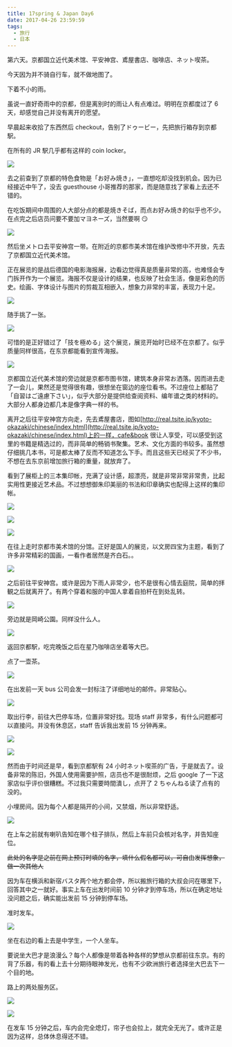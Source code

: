 ```yaml
---
title: 17spring & Japan Day6
date: 2017-04-26 23:59:59
tags:
  - 旅行
  - 日本
---
```


第六天。京都国立近代美术馆、平安神宫、鳶屋書店、咖啡店、ネット喫茶。

今天因为并不骑自行车，就不做地图了。

下着不小的雨。

虽说一直好奇雨中的京都，但是离别时的雨让人有点难过。明明在京都度过了 6 天，却感觉自己并没有离开的愿望。

早晨起来收拾了东西然后 checkout，告别了ドゥービー，先把旅行箱存到京都駅。

在所有的 JR 駅几乎都有这样的 coin locker。

![](https://c1.staticflickr.com/5/4164/33695269553_97db2e1557_z.jpg)

去之前查到了京都的特色食物是「お好み焼き」，一直想吃却没找到机会。因为已经接近中午了，没去 guesthouse 小哥推荐的那家，而是随意找了家看上去还不错的。

在吃饭期间中周围的人大部分点的都是焼きそば，而点お好み焼き的似乎也不少。在点完之后店员问要不要加マヨネーズ，当然要啊 😏

![](https://c1.staticflickr.com/5/4166/34464156806_f58b712f04_h.jpg)

然后坐メトロ去平安神宫一带。在附近的京都市美术馆在维护改修中不开放，先去了京都国立近代美术馆。

正在展览的是战后德国的电影海报展，边看边觉得真是质量非常的高，也难怪会专门拆开作为一个展览。海报不仅是设计的结果，也反映了社会生活，像是彩色的历史。绘画、字体设计与图片的剪裁互相嵌入，想象力非常的丰富，表现力十足。

![](https://c1.staticflickr.com/5/4171/34505527715_d2d0e354c0.jpg)

随手挑了一张。

![](https://c1.staticflickr.com/5/4193/34375002711_502c32632d.jpg)

可惜的是正好错过了「技を極める」这个展览，展览开始时已经不在京都了。似乎质量同样很高，在东京都能看到宣传海报。

![](https://c1.staticflickr.com/5/4170/34375033031_b1c8729b0b_c.jpg)

京都国立近代美术馆的旁边就是京都市图书馆，建筑本身非常お洒落。因而进去走了一会儿，果然还是觉得很有趣，很想坐在窗边的座位看书。不过座位上都贴了「自習はご遠慮下さい」，似乎大部分是提供给查阅资料、编年谱之类的材料的。大部分人都身边都几本是像字典一样的书。

离开之后往平安神宫方向走，先去鳶屋書店，图如[http://real.tsite.jp/kyoto-okazaki/chinese/index.html](http://real.tsite.jp/kyoto-okazaki/chinese/index.html)上的一样，cafe&book 很让人享受，可以感受到这里的书籍是精选过的，而非简单的畅销书聚集。艺术、文化方面的书较多。虽然想仔细挑几本书，可是都太棒了反而不知道怎么下手。而且这些天已经买了不少书，不想在去东京前增加旅行箱的重量，就放弃了。

看到了展柜上的三本集印帐，充满了设计感，超漂亮，就是非常非常非常贵，比起实用性更接近艺术品。不过想想御朱印美丽的书法和印章确实也配得上这样的集印帐。

![](https://c1.staticflickr.com/5/4173/34374729231_e47730b0d3_z.jpg)

![](https://c1.staticflickr.com/5/4177/33695271153_0fee9a88e5_z.jpg)

![](https://c1.staticflickr.com/5/4176/34344714192_d263ab6368_z.jpg)

在往上走时京都市美术馆的分馆。正好是国人的展览，以文房四宝为主题，看到了许多非常精彩的国画，一看作者居然是齐白石。。

![](https://c1.staticflickr.com/5/4191/34508486495_a4ce673edd_z.jpg)

之后前往平安神宫。或许是因为下雨人非常少，也不是很有心情去庭院，简单的拝観之后就离开了。有两个穿着和服的中国人拿着自拍杆在到处乱转。

![](https://c1.staticflickr.com/5/4184/33695274963_e0be039319_h.jpg)

旁边就是岡崎公園。同样没什么人。

![](https://c1.staticflickr.com/5/4164/33663003814_b568323991_h.jpg)

返回京都駅，吃完晚饭之后在星乃咖啡店坐着等大巴。

点了一壶茶。

![](https://c1.staticflickr.com/5/4186/33663006674_592a2f1c4f_c.jpg)

在出发前一天 bus 公司会发一封标注了详细地址的邮件。非常贴心。

![](https://c1.staticflickr.com/5/4191/34346866072_83f5cfe0be_z.jpg)

取出行李，前往大巴停车场，位置非常好找。现场 staff 非常多，有什么问题都可以直接问。并没有休息区，staff 告诉我出发前 15 分钟再来。

![](https://c1.staticflickr.com/5/4179/34119931370_812bbe7ee8_c.jpg)

![](https://c1.staticflickr.com/5/4168/34374735591_7c9ad6190e_h.jpg)

然而由于时间还是早，看到京都駅有 24 小时ネット喫茶的广告，于是就去了。设备非常的陈旧，外国人使用需要护照，店员也不是很耐烦，之后 google 了一下这家店似乎评价很糟糕。不过我只需要時間潰し，点开了 2 ちゃんねる读了点有的没的。

小埋房间。因为每个人都是隔开的小间，又禁烟，所以非常舒适。

![](https://c1.staticflickr.com/5/4160/34344724482_9cc35e91e0_c.jpg)

在上车之前就有喇叭告知在哪个柱子排队，然后上车前只会核对名字，并告知座位。

<del>此处的名字是之前在网上预订时填的名字，填什么假名都可以，可自由发挥想象，做一次其他人</del>

因为车在横浜和新宿バスタ两个地方都会停，所以搬旅行箱的大叔会问在哪里下，回答其中之一就好。事实上车在出发时间前 10 分钟才到停车场，所以在确定地址没问题之后，确实能出发前 15 分钟到停车场。

准时发车。

![](https://c1.staticflickr.com/5/4187/34344725052_c9ed19fbb5.jpg)

坐在右边的看上去是中学生，一个人坐车。

要说坐大巴才是浪漫么？每个人都像是带着各种各样的梦想从京都前往东京。有的背了乐器，有的看上去十分期待眼神发光，也有不少欧洲旅行者选择坐大巴去下一个目的地。

路上的两处服务区。

![](https://c1.staticflickr.com/5/4181/33695281003_7dc57ca72a.jpg)

![](https://c1.staticflickr.com/5/4160/33663012824_e8f08bbf5c.jpg)

在发车 15 分钟之后，车内会完全熄灯，帘子也会拉上，就完全无光了。或许正是因为这样，总体休息得还不错。
